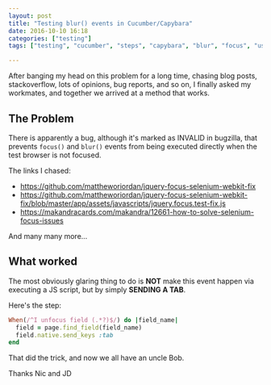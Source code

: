 ```yaml
---
layout: post
title: "Testing blur() events in Cucumber/Capybara"
date: 2016-10-10 16:18
categories: ["testing"]
tags: ["testing", "cucumber", "steps", "capybara", "blur", "focus", "using", "send_keys"]

---
```


After banging my head on this problem for a long time, chasing blog
posts, stackoverflow, lots of opinions, bug reports, and so on, I
finally asked my workmates, and together we arrived at a method that
works.

## The Problem

There is apparently a bug, although it's marked as INVALID in
bugzilla, that prevents `focus()` and `blur()` events from being
executed directly when the test browser is not focused.

The links I chased:

* https://github.com/mattheworiordan/jquery-focus-selenium-webkit-fix
* https://github.com/mattheworiordan/jquery-focus-selenium-webkit-fix/blob/master/app/assets/javascripts/jquery.focus.test-fix.js
* https://makandracards.com/makandra/12661-how-to-solve-selenium-focus-issues

And many many more...

## What worked

The most obviously glaring thing to do is **NOT** make this event
happen via executing a JS script, but by simply **SENDING A TAB**.

Here's the step:

``` ruby
When(/^I unfocus field (.*?)$/) do |field_name|
  field = page.find_field(field_name)
  field.native.send_keys :tab
end
```

That did the trick, and now we all have an uncle Bob.

Thanks Nic and JD
